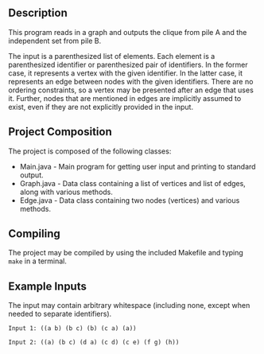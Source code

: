 ## Description

This program reads in a graph and outputs the clique from pile A
and the independent set from pile B.

The input is a parenthesized list of elements. Each element is a
parenthesized identifier or parenthesized pair of identifiers.
In the former case, it represents a vertex with the given
identifier. In the latter case, it represents an edge between
nodes with the given identifiers. There are no ordering
constraints, so a vertex may be presented after an edge that
uses it. Further, nodes that are mentioned in edges are
implicitly assumed to exist, even if they are not explicitly provided in the input.

## Project Composition

The project is composed of the following classes:

- Main.java     - Main program for getting user input and printing to standard output.
- Graph.java    - Data class containing a list of vertices and list of edges, along with various methods.
- Edge.java     - Data class containing two nodes (vertices) and various methods.

## Compiling

The project may be compiled by using the included Makefile and typing `make` in a terminal.

## Example Inputs

The input may contain arbitrary whitespace (including none, except when needed to separate identifiers).

```
Input 1: ((a b) (b c) (b) (c a) (a))

Input 2: ((a) (b c) (d a) (c d) (c e) (f g) (h))
```

